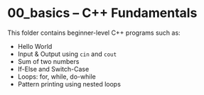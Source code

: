 # 00_basics – C++ Fundamentals

This folder contains beginner-level C++ programs such as:

- Hello World
- Input & Output using `cin` and `cout`
- Sum of two numbers
- If-Else and Switch-Case
- Loops: for, while, do-while
- Pattern printing using nested loops
